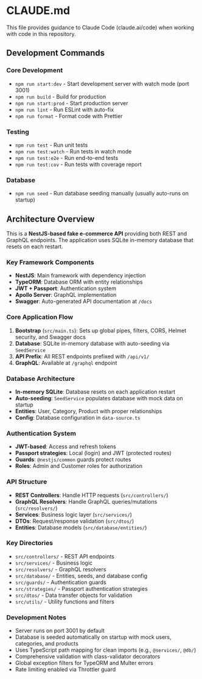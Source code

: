 # CLAUDE.md

This file provides guidance to Claude Code (claude.ai/code) when working with code in this repository.

## Development Commands

### Core Development
- `npm run start:dev` - Start development server with watch mode (port 3001)
- `npm run build` - Build for production 
- `npm run start:prod` - Start production server
- `npm run lint` - Run ESLint with auto-fix
- `npm run format` - Format code with Prettier

### Testing
- `npm run test` - Run unit tests
- `npm run test:watch` - Run tests in watch mode
- `npm run test:e2e` - Run end-to-end tests
- `npm run test:cov` - Run tests with coverage report

### Database
- `npm run seed` - Run database seeding manually (usually auto-runs on startup)

## Architecture Overview

This is a **NestJS-based fake e-commerce API** providing both REST and GraphQL endpoints. The application uses SQLite in-memory database that resets on each restart.

### Key Framework Components
- **NestJS**: Main framework with dependency injection
- **TypeORM**: Database ORM with entity relationships
- **JWT + Passport**: Authentication system
- **Apollo Server**: GraphQL implementation
- **Swagger**: Auto-generated API documentation at `/docs`

### Core Application Flow
1. **Bootstrap** (`src/main.ts`): Sets up global pipes, filters, CORS, Helmet security, and Swagger docs
2. **Database**: SQLite in-memory database with auto-seeding via `SeedService`
3. **API Prefix**: All REST endpoints prefixed with `/api/v1/`
4. **GraphQL**: Available at `/graphql` endpoint

### Database Architecture
- **In-memory SQLite**: Database resets on each application restart
- **Auto-seeding**: `SeedService` populates database with mock data on startup
- **Entities**: User, Category, Product with proper relationships
- **Config**: Database configuration in `data-source.ts`

### Authentication System
- **JWT-based**: Access and refresh tokens
- **Passport strategies**: Local (login) and JWT (protected routes)
- **Guards**: `@nestjs/common` guards protect routes
- **Roles**: Admin and Customer roles for authorization

### API Structure
- **REST Controllers**: Handle HTTP requests (`src/controllers/`)
- **GraphQL Resolvers**: Handle GraphQL queries/mutations (`src/resolvers/`)
- **Services**: Business logic layer (`src/services/`)
- **DTOs**: Request/response validation (`src/dtos/`)
- **Entities**: Database models (`src/database/entities/`)

### Key Directories
- `src/controllers/` - REST API endpoints
- `src/services/` - Business logic
- `src/resolvers/` - GraphQL resolvers
- `src/database/` - Entities, seeds, and database config
- `src/guards/` - Authentication guards
- `src/strategies/` - Passport authentication strategies
- `src/dtos/` - Data transfer objects for validation
- `src/utils/` - Utility functions and filters

### Development Notes
- Server runs on port 3001 by default
- Database is seeded automatically on startup with mock users, categories, and products
- Uses TypeScript path mapping for clean imports (e.g., `@services/`, `@db/`)
- Comprehensive validation with class-validator decorators
- Global exception filters for TypeORM and Multer errors
- Rate limiting enabled via Throttler guard